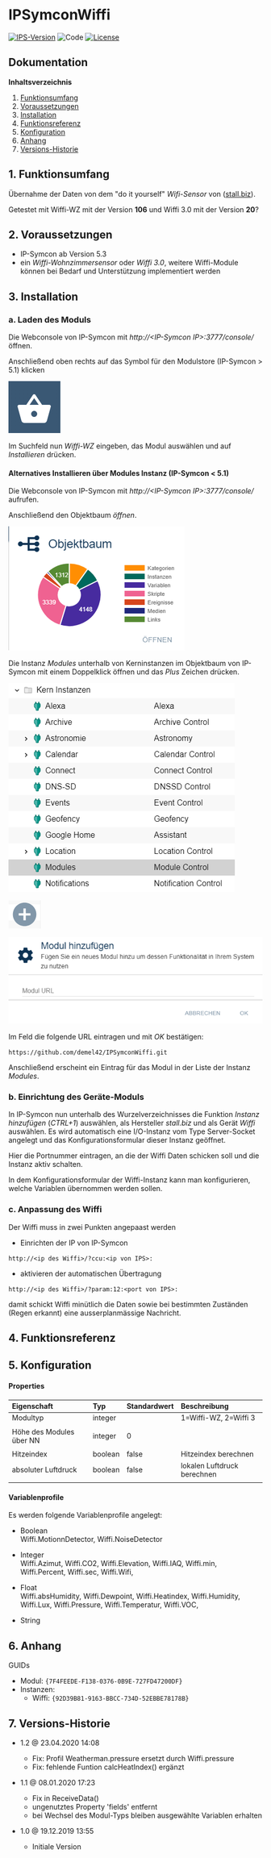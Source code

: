 # IPSymconWiffi

[![IPS-Version](https://img.shields.io/badge/Symcon_Version-5.3+-red.svg)](https://www.symcon.de/service/dokumentation/entwicklerbereich/sdk-tools/sdk-php/)
![Code](https://img.shields.io/badge/Code-PHP-blue.svg)
[![License](https://img.shields.io/badge/License-CC%20BY--NC--SA%204.0-green.svg)](https://creativecommons.org/licenses/by-nc-sa/4.0/)

## Dokumentation

**Inhaltsverzeichnis**

1. [Funktionsumfang](#1-funktionsumfang)
2. [Voraussetzungen](#2-voraussetzungen)
3. [Installation](#3-installation)
4. [Funktionsreferenz](#4-funktionsreferenz)
5. [Konfiguration](#5-konfiguration)
6. [Anhang](#6-anhang)
7. [Versions-Historie](#7-versions-historie)

## 1. Funktionsumfang

Übernahme der Daten von dem "do it yourself" _Wifi-Sensor_ von ([stall.biz](https://www.stall.biz/project/der-wiffi-wz-2-0-der-wohnzimmersensor)).

Getestet mit Wiffi-WZ mit der Version **106** und Wiffi 3.0 mit der Version **20**?

## 2. Voraussetzungen

 - IP-Symcon ab Version 5.3
 - ein _Wiffi-Wohnzimmersensor_ oder _Wiffi 3.0_, weitere Wiffi-Module können bei Bedarf und Unterstützung implementiert werden

## 3. Installation

### a. Laden des Moduls

Die Webconsole von IP-Symcon mit _http://\<IP-Symcon IP\>:3777/console/_ öffnen.

Anschließend oben rechts auf das Symbol für den Modulstore (IP-Symcon > 5.1) klicken

![Store](docs/de/img/store_icon.png?raw=true "open store")

Im Suchfeld nun _Wiffi-WZ_ eingeben, das Modul auswählen und auf _Installieren_ drücken.

#### Alternatives Installieren über Modules Instanz (IP-Symcon < 5.1)

Die Webconsole von IP-Symcon mit _http://\<IP-Symcon IP\>:3777/console/_ aufrufen.

Anschließend den Objektbaum _öffnen_.

![Objektbaum](docs/de/img/objektbaum.png?raw=true "Objektbaum")

Die Instanz _Modules_ unterhalb von Kerninstanzen im Objektbaum von IP-Symcon mit einem Doppelklick öffnen und das  _Plus_ Zeichen drücken.

![Modules](docs/de/img/Modules.png?raw=true "Modules")

![Plus](docs/de/img/plus.png?raw=true "Plus")

![ModulURL](docs/de/img/add_module.png?raw=true "Add Module")

Im Feld die folgende URL eintragen und mit _OK_ bestätigen:

```
https://github.com/demel42/IPSymconWiffi.git
```

Anschließend erscheint ein Eintrag für das Modul in der Liste der Instanz _Modules_.

### b. Einrichtung des Geräte-Moduls

In IP-Symcon nun unterhalb des Wurzelverzeichnisses die Funktion _Instanz hinzufügen_ (_CTRL+1_) auswählen, als Hersteller _stall.biz_ und als Gerät _Wiffi_ auswählen.
Es wird automatisch eine I/O-Instanz vom Type Server-Socket angelegt und das Konfigurationsformular dieser Instanz geöffnet.

Hier die Portnummer eintragen, an die der Wiffi Daten schicken soll und die Instanz aktiv schalten.

In dem Konfigurationsformular der Wiffi-Instanz kann man konfigurieren, welche Variablen übernommen werden sollen.

### c. Anpassung des Wiffi

Der Wiffi muss in zwei Punkten angepaast werden

- Einrichten der IP von IP-Symcon
```
http://<ip des Wiffi>/?ccu:<ip von IPS>:
```
- aktivieren der automatischen Übertragung
```
http://<ip des Wiffi>/?param:12:<port von IPS>:
```

damit schickt Wiffi minütlich die Daten sowie bei bestimmten Zuständen (Regen erkannt) eine ausserplanmässige Nachricht.

## 4. Funktionsreferenz

## 5. Konfiguration

#### Properties

| Eigenschaft                           | Typ      | Standardwert | Beschreibung |
| :------------------------------------ | :------  | :----------- | :----------- |
| Modultyp                              | integer  |              | 1=Wiffi-WZ, 2=Wiffi 3 |
|                                       |          |              | |
| Höhe des Modules über NN              | integer  | 0            | |
|                                       |          |              | |
| Hitzeindex                            | boolean  | false        | Hitzeindex berechnen |
| absoluter Luftdruck                   | boolean  | false        | lokalen Luftdruck berechnen  |
|                                       |          |              | |

#### Variablenprofile

Es werden folgende Variablenprofile angelegt:
* Boolean<br>
Wiffi.MotionnDetector, Wiffi.NoiseDetector

* Integer<br>
Wiffi.Azimut, Wiffi.CO2, Wiffi.Elevation, Wiffi.IAQ, Wiffi.min, Wiffi.Percent, Wiffi.sec, Wiffi.Wifi,

* Float<br>
Wiffi.absHumidity, Wiffi.Dewpoint, Wiffi.Heatindex, Wiffi.Humidity, Wiffi.Lux, Wiffi.Pressure, Wiffi.Temperatur,
Wiffi.VOC,

* String<br>

## 6. Anhang

GUIDs
- Modul: `{7F4FEEDE-F138-0376-0B9E-727FD47200DF}`
- Instanzen:
  - Wiffi: `{92D39B81-9163-BBCC-734D-52EBBE78178B}`

## 7. Versions-Historie

- 1.2 @ 23.04.2020 14:08
  - Fix: Profil Weatherman.pressure ersetzt durch Wiffi.pressure
  - Fix: fehlende Funtion calcHeatIndex() ergänzt

- 1.1 @ 08.01.2020 17:23
  - Fix in ReceiveData()
  - ungenutztes Property 'fields' entfernt
  - bei Wechsel des Modul-Typs bleiben ausgewählte Variablen erhalten

- 1.0 @ 19.12.2019 13:55
  - Initiale Version
